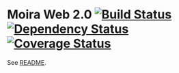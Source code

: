 # Moira Web 2.0 [![Build Status](https://travis-ci.org/moira-alert/web2.0.svg?branch=master)](https://travis-ci.org/moira-alert/web2.0) [![Dependency Status](https://david-dm.org/moira-alert/web2.0.svg)](https://david-dm.org/moira-alert/web2.0) [![Coverage Status](https://coveralls.io/repos/moira-alert/web2.0/badge.svg?branch=master&service=github)](https://coveralls.io/github/moira-alert/web2.0?branch=master)

See [README](https://github.com/moira-alert/moira/blob/master/README.md).
